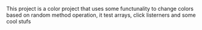 This project is a color project that uses some functunality to change colors based on random method operation,
it test arrays, click listerners and some cool stufs
